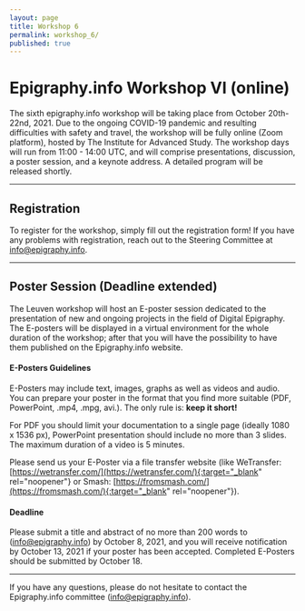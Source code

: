 ```yaml
---
layout: page
title: Workshop 6
permalink: workshop_6/
published: true
---
```




# Epigraphy.info Workshop VI (online)

The sixth epigraphy.info workshop will be taking place from October 20th-22nd, 2021. Due to the ongoing COVID-19 pandemic and resulting difficulties with safety and travel, the workshop will be fully online (Zoom platform), hosted by The Institute for Advanced Study.
The workshop days will run from 11:00 - 14:00 UTC, and will comprise presentations, discussion, a poster session, and a keynote address. A detailed program will be released shortly.

---

## Registration

To register for the workshop, simply fill out the registration form! If you have any problems with registration, reach out to the Steering Committee at info@epigraphy.info.

---

## Poster Session (Deadline extended)

The Leuven workshop will host an E-poster session dedicated to the presentation of new and ongoing projects in the field of Digital Epigraphy.
The E-posters will be displayed in a virtual environment for the whole duration of the workshop; after that you will have the possibility to have them published on the Epigraphy.info website.

#### E-Posters Guidelines

E-Posters may include text, images, graphs as well as videos and audio. You can prepare your poster in the format that you find more suitable (PDF, PowerPoint, .mp4, .mpg, avi.).
The only rule is: **keep it short!**

For PDF you should limit your documentation to a single page (ideally 1080 x 1536 px), PowerPoint presentation should include no more than 3 slides.
The maximum duration of a video is 5 minutes.

Please send us your E-Poster via a file transfer website (like WeTransfer: [https://wetransfer.com/](https://wetransfer.com/){:target="_blank" rel="noopener"} or Smash: [https://fromsmash.com/](https://fromsmash.com/){:target="_blank" rel="noopener"}).

#### Deadline
Please submit a title and abstract of no more than 200 words to ([info@epigraphy.info](mailto:info@epigraphy.info)) by October 8, 2021, and you will receive notification by October 13, 2021 if your poster has been accepted. Completed E-Posters should be submitted by October 18.


---


If you have any questions, please do not hesitate to contact the Epigraphy.info committee ([info@epigraphy.info](mailto:info@epigraphy.info)).
